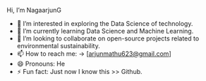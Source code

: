 Hi, I’m NagaarjunG

- 👀 I’m interested in exploring the Data Science of technology.
- 🌱 I’m currently learning Data Science and Machine Learning.
- 💞️ I’m looking to collaborate on open-source projects related to environmental sustainability.
- 📫 How to reach me: -> [arjunmathu623@gmail.com]
- 😄 Pronouns: He
- ⚡ Fun fact: Just now I know this >> Github.


